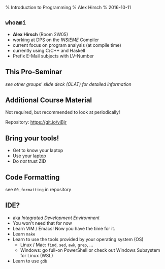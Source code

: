 % Introduction to Programming
% Alex Hirsch
% 2016-10-11

## `whoami`

- **Alex Hirsch** (Room 2W05)
- working at DPS on the *INSIEME* Compiler
- current focus on program analysis (at compile time)
- currently using C/C++ and Haskell
- Prefix E-Mail subjects with LV-Number

## This Pro-Seminar

*see other groups' slide deck (OLAT) for detailed information*

## Additional Course Material

Not required, but recommended to look at periodically!

Repository: <https://git.io/viBjr>

## Bring your tools!

- Get to know your laptop
- Use your laptop
- Do *not* trust ZID

## Code Formatting

see `00_formatting` in repository

## IDE?

- aka *Integrated Development Environment*
- You won't need that for now
- Learn VIM / Emacs! Now you have the time for it.
- Learn `make`
- Learn to use the tools provided by your operating system (OS)
    - Linux / Mac: `find`, `sed`, `awk`, `grep`, ...
    - Windows: go full-on PowerShell or check out Windows Subsystem for Linux (WSL)
- Learn to use `gdb`
